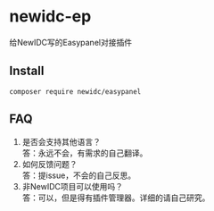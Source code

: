 # newidc-ep

给NewIDC写的Easypanel对接插件

## Install

```shell script
composer require newidc/easypanel
```

## FAQ
1. 是否会支持其他语言？<br>
答：永远不会，有需求的自己翻译。
2. 如何反馈问题？<br>
答：提issue，不会的自己反思。
3. 非NewIDC项目可以使用吗？<br>
答：可以，但是得有插件管理器。详细的请自己研究。